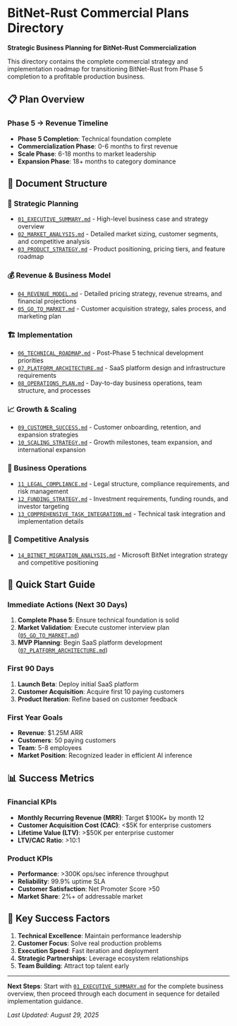 # BitNet-Rust Commercial Plans Directory

**Strategic Business Planning for BitNet-Rust Commercialization**

This directory contains the complete commercial strategy and implementation roadmap for transitioning BitNet-Rust from Phase 5 completion to a profitable production business.

## 📋 Plan Overview

### Phase 5 → Revenue Timeline
- **Phase 5 Completion**: Technical foundation complete
- **Commercialization Phase**: 0-6 months to first revenue
- **Scale Phase**: 6-18 months to market leadership
- **Expansion Phase**: 18+ months to category dominance

## 📁 Document Structure

### 🎯 Strategic Planning
- [`01_EXECUTIVE_SUMMARY.md`](01_EXECUTIVE_SUMMARY.md) - High-level business case and strategy overview
- [`02_MARKET_ANALYSIS.md`](02_MARKET_ANALYSIS.md) - Detailed market sizing, customer segments, and competitive analysis
- [`03_PRODUCT_STRATEGY.md`](03_PRODUCT_STRATEGY.md) - Product positioning, pricing tiers, and feature roadmap

### 💰 Revenue & Business Model
- [`04_REVENUE_MODEL.md`](04_REVENUE_MODEL.md) - Detailed pricing strategy, revenue streams, and financial projections
- [`05_GO_TO_MARKET.md`](05_GO_TO_MARKET.md) - Customer acquisition strategy, sales process, and marketing plan

### 🏗️ Implementation
- [`06_TECHNICAL_ROADMAP.md`](06_TECHNICAL_ROADMAP.md) - Post-Phase 5 technical development priorities
- [`07_PLATFORM_ARCHITECTURE.md`](07_PLATFORM_ARCHITECTURE.md) - SaaS platform design and infrastructure requirements
- [`08_OPERATIONS_PLAN.md`](08_OPERATIONS_PLAN.md) - Day-to-day business operations, team structure, and processes

### 📈 Growth & Scaling  
- [`09_CUSTOMER_SUCCESS.md`](09_CUSTOMER_SUCCESS.md) - Customer onboarding, retention, and expansion strategies
- [`10_SCALING_STRATEGY.md`](10_SCALING_STRATEGY.md) - Growth milestones, team expansion, and international expansion

### 💼 Business Operations
- [`11_LEGAL_COMPLIANCE.md`](11_LEGAL_COMPLIANCE.md) - Legal structure, compliance requirements, and risk management
- [`12_FUNDING_STRATEGY.md`](12_FUNDING_STRATEGY.md) - Investment requirements, funding rounds, and investor targeting
- [`13_COMPREHENSIVE_TASK_INTEGRATION.md`](13_COMPREHENSIVE_TASK_INTEGRATION.md) - Technical task integration and implementation details

### 🔬 Competitive Analysis
- [`14_BITNET_MIGRATION_ANALYSIS.md`](14_BITNET_MIGRATION_ANALYSIS.md) - Microsoft BitNet integration strategy and competitive positioning

## 🚀 Quick Start Guide

### Immediate Actions (Next 30 Days)
1. **Complete Phase 5**: Ensure technical foundation is solid
2. **Market Validation**: Execute customer interview plan ([`05_GO_TO_MARKET.md`](05_GO_TO_MARKET.md))
3. **MVP Planning**: Begin SaaS platform development ([`07_PLATFORM_ARCHITECTURE.md`](07_PLATFORM_ARCHITECTURE.md))

### First 90 Days
1. **Launch Beta**: Deploy initial SaaS platform
2. **Customer Acquisition**: Acquire first 10 paying customers
3. **Product Iteration**: Refine based on customer feedback

### First Year Goals
- **Revenue**: $1.25M ARR
- **Customers**: 50 paying customers
- **Team**: 5-8 employees
- **Market Position**: Recognized leader in efficient AI inference

## 📊 Success Metrics

### Financial KPIs
- **Monthly Recurring Revenue (MRR)**: Target $100K+ by month 12
- **Customer Acquisition Cost (CAC)**: <$5K for enterprise customers
- **Lifetime Value (LTV)**: >$50K per enterprise customer
- **LTV/CAC Ratio**: >10:1

### Product KPIs  
- **Performance**: >300K ops/sec inference throughput
- **Reliability**: 99.9% uptime SLA
- **Customer Satisfaction**: Net Promoter Score >50
- **Market Share**: 2%+ of addressable market

## 🎯 Key Success Factors

1. **Technical Excellence**: Maintain performance leadership
2. **Customer Focus**: Solve real production problems
3. **Execution Speed**: Fast iteration and deployment
4. **Strategic Partnerships**: Leverage ecosystem relationships
5. **Team Building**: Attract top talent early

---

**Next Steps**: Start with [`01_EXECUTIVE_SUMMARY.md`](01_EXECUTIVE_SUMMARY.md) for the complete business overview, then proceed through each document in sequence for detailed implementation guidance.

*Last Updated: August 29, 2025*
